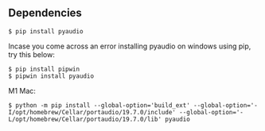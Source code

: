
## Dependencies

```console
$ pip install pyaudio
```
Incase you come across an error installing pyaudio on windows using pip, try this below:

```console
$ pip install pipwin
$ pipwin install pyaudio
```


M1 Mac:

```console
$ python -m pip install --global-option='build_ext' --global-option='-I/opt/homebrew/Cellar/portaudio/19.7.0/include' --global-option='-L/opt/homebrew/Cellar/portaudio/19.7.0/lib' pyaudio
```
